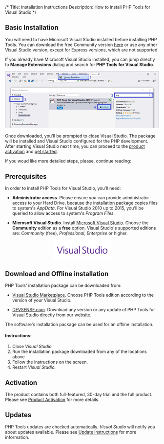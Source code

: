 /*
Title: Installation Instructions
Description: How to install PHP Tools for Visual Studio
*/

## Basic Installation

You will need to have Microsoft Visual Studio installed before installing PHP Tools. You can download the free Community version [here](https://visualstudio.microsoft.com/vs/community/) or use any other Visual Studio version, except for Express versions, which are not supported.

If you already have Microsoft Visual Studio installed, you can jump directly to **Manage Extensions** dialog and search for **PHP Tools for Visual Studio**.

![Visual Studio Extensions](imgs/install-from-vs.png)

Once downloaded, you'll be prompted to close Visual Studio. The package will be installed and Visual Studio configured for the PHP development. After starting Visual Studio next time, you can proceed to the [product activation](/vs/installation/activation) and [get started](/vs/).

If you woud like more detailed steps, please, continue reading:

## Prerequisites

In order to install PHP Tools for Visual Studio, you'll need:

- **Administrator access**. Please ensure you can provide administrator access to your Hard Drive, because the installation package copies files to system's *AppData*. For Visual Studio 2010 up to 2015, you'll be queried to allow access to system's *Program Files*.

- **Microsoft Visual Studio**. Install [Microsoft Visual Studio](https://visualstudio.microsoft.com/vs/). Choose the **Community** edition as a **free** option. Visual Studio´s supported editions are: *Community* (free), *Professional*, *Enterprise* or higher.

<center markdown="1">

![Visual Studio Extensions](imgs/visualstudio-small.png)

</center>

## Download and Offline installation

 PHP Tools' installation package can be downloaded from:

- [Visual Studio Marketplace](https://marketplace.visualstudio.com/search?term="php%20tools"&target=VS&vsVersion=). Choose PHP Tools edition according to the version of your Visual Studio.

- [DEVSENSE.com](https://www.devsense.com/en/download#vs). Download any version or any update of PHP Tools for Visual Studio directly from our website.

The software's installation package can be used for an offline installation.

#### Instructions:

1. Close *Visual Studio*
2. Run the installation package downloaded from any of the locations above
3. Follow the instructions on the screen.
4. Restart *Visual Studio*.

## Activation

The product contains both full-featured, 30-day trial and the full product. Please see [Product Activation](/vs/installation/activation) for more details.

## Updates

PHP Tools updates are checked automatically. *Visual Studio* will notify you about updates available. Please see [Update instructions](https://docs.devsense.com/en/vs/installation/updatet) for more information.
